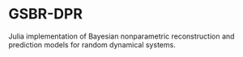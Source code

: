 # GSBR-DPR
Julia implementation of Bayesian nonparametric reconstruction and prediction models for random dynamical systems.
